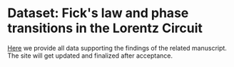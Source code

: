 # Dataset: Fick's law and phase transitions in the Lorentz Circuit

[Here](dataset) we provide all data supporting the findings of the related manuscript. The site will get updated and finalized after acceptance. 
